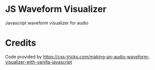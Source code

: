 # JS Waveform Visualizer
Javascript waveform visualizer for audio
# Credits
Code provided by https://css-tricks.com/making-an-audio-waveform-visualizer-with-vanilla-javascript